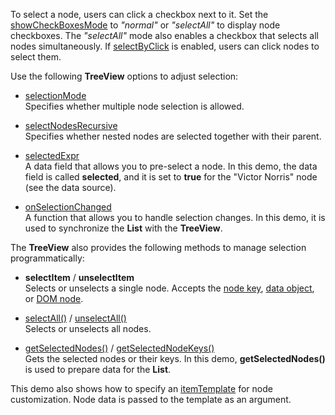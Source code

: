 To select a node, users can click a checkbox next to it. Set the [showCheckBoxesMode](/Documentation/ApiReference/UI_Widgets/dxTreeView/Configuration/#showCheckBoxesMode) to *"normal"* or *"selectAll"* to display node checkboxes. The *"selectAll"* mode also enables a checkbox that selects all nodes simultaneously. If [selectByClick](/Documentation/ApiReference/UI_Widgets/dxTreeView/Configuration/#selectByClick) is enabled, users can click nodes to select them. 

Use the following **TreeView** options to adjust selection:
 
- [selectionMode](/Documentation/ApiReference/UI_Widgets/dxTreeView/Configuration/#selectionMode)             
Specifies whether multiple node selection is allowed.

- [selectNodesRecursive](/Documentation/ApiReference/UI_Widgets/dxTreeView/Configuration/#selectNodesRecursive)      
Specifies whether nested nodes are selected together with their parent.

- [selectedExpr](/Documentation/ApiReference/UI_Widgets/dxTreeView/Configuration/#selectedExpr)      
A data field that allows you to pre-select a node. In this demo, the data field is called **selected**, and it is set to **true** for the "Victor Norris" node (see the data source).

- [onSelectionChanged](/Documentation/ApiReference/UI_Widgets/dxTreeView/Configuration/#onSelectionChanged)        
A function that allows you to handle selection changes. In this demo, it is used to synchronize the **List** with the **TreeView**.
 
The **TreeView** also provides the following methods to manage selection programmatically:

- **selectItem** / **unselectItem**     
Selects or unselects a single node. Accepts the [node key](/Documentation/ApiReference/UI_Widgets/dxTreeView/Methods/#selectItemkey), [data object](/Documentation/ApiReference/UI_Widgets/dxTreeView/Methods/#selectItemitemData), or [DOM node](/Documentation/ApiReference/UI_Widgets/dxTreeView/Methods/#selectItemitemElement). 

- [selectAll()](/Documentation/ApiReference/UI_Widgets/dxTreeView/Methods/#selectAll) / [unselectAll()](/Documentation/ApiReference/UI_Widgets/dxTreeView/Methods/#unselectAll)         
Selects or unselects all nodes.

- [getSelectedNodes()](/Documentation/ApiReference/UI_Widgets/dxTreeView/Methods/#getSelectedNodes) / [getSelectedNodeKeys()](/Documentation/ApiReference/UI_Widgets/dxTreeView/Methods/#getSelectedNodeKeys)        
Gets the selected nodes or their keys. In this demo, **getSelectedNodes()** is used to prepare data for the **List**.

This demo also shows how to specify an [itemTemplate](/Documentation/ApiReference/UI_Widgets/dxTreeView/Configuration/#itemTemplate) for node customization. Node data is passed to the template as an argument.